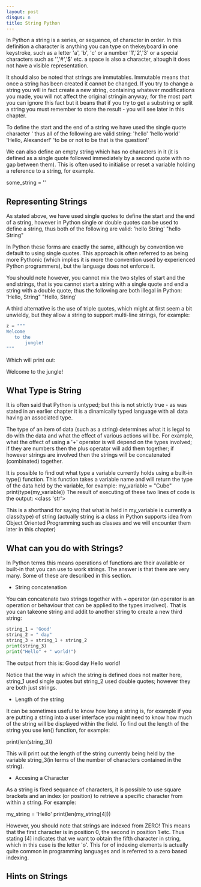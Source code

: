 ```yaml
---
layout: post
disqus: n
title: String Python
---
```


In Python a string is a series, or sequence, of character in order. In this definition a character is anything you can type on thekeyboard in one keystroke, such as a letter
'a', 'b', 'c' or a number '1','2','3' or a special characters such as '\','#','$' etc. a space is also a character, altough it does not have a visible representation.

It should also be noted that strings are immutables. Immutable means that once a string has been created it cannot be changed. If you try to change a string you will in fact create a new string, containing whatever modifications you made, you will not affect the original stringin anyway; for the most part you can ignore this fact but it beans that if you try to get a substring or split a string you must remember to store the result - you will see later in this chapter.

To define the start and the end of a string we have used the single quote character ' thus all of the following are valid string:
'hello'
'hello world'
'Hello, Alexander!'
'to be or not to be that is the question!'

We can also define an empty string which has no characters in it (it is defined as a single quote followed immediately by a second quote with no gap between them). This is often used to initialise or reset a variable holding a reference to a string, for example.

some_string = ''

## Representing Strings

As stated above, we have used single quotes to define the start and the end of a string, however in Python single or double quotes can be used to define a string, thus both of the following are valid:
'hello String'
"hello String"

In Python these forms are exactly the same, although by convention we default to using single quotes. This approach is often referred to as being more Pythonic (which implies it is more the convention used by experienced Python programmers), but the language does not enforce it.

You should note however, you cannot mix the two styles of start and the end strings, that is you cannot start a string with a single quote and end a string with a double quote, thus the following are both illegal in Python:
'Hello, String"
"Hello, String'

A third alternative is the use of triple quotes, which might at first seem a bit unwieldy, but they allow a string to support multi-line strings, for example:

```python
z = """
Welcome
   to the
       jungle!
"""
```
Which will print out:

Welcome
    to the
       jungle!

## What Type is String

It is often said that Python is untyped; but this is not strictly true - as was stated in an earlier chapter
it is a dinamically typed language with all data having an associated type.

The type of an item of data (such as a string) determines what it is legal to do with the data and what the effect of various actions will be. For example, what the offect of using a '+' operator is will depend on the types involved; if they are numbers then the plus operator will add them together; if however strings are involved then the strings will be concatenated (combinated) together.

It is possible to find out what type a variable currently holds using a built-in type() function. This function takes a variable name and will return the type of the data held by the variable, for example:
   my_variable = "Cube"
   print(type(my_variable))
   The result of executing of these two lines of code is the output:
   <class 'str'>

This is a shorthand for saying that what is held in my_variable is currently a class(type) of string (actually string is a class in Python supports idea from Object Oriented Programming such as classes and we will encounter them later in this chapter)

## What can you do with Strings?

In Python terms this means operations of functions are their available or built-in that you can use to work strings. The answer is that there are very many. Some of these are described in this section.

- String concatenation

You can concatenate two strings together with + operator (an operator is an operation or behaviour that can be applied to the types involved). That is you can takeone string and addit to another string to create a new third string:

```python
string_1 = 'Good'
string_2 = " day"
string_3 = string_1 + string_2  
print(string_3)
print("Hello" + " world!")
```
The output from this is:
Good day
Hello world!

Notice that the way in which the string is defined does not matter here, string_1 used single quotes but string_2 used double quotes; however they are both just strings.

- Length of the string

It can be sometimes useful to know how long a string is, for example if you are putting a string into a user interface you might need to know how much of the string
will be displayed within the field. To find out the length of the string you use len() function, for example:

print(len(string_3))

This will print out the length of the string currently being held by the variable string_3(in terms of the number of characters contained in the string).

- Accesing a Character

As a string is fixed sequance of characters, it is possible to use square brackets and an index  (or position) to retrieve a specific character from within a string. For example:

my_string = 'Hello'
print(len(my_string[4]))

However, you should note that strings are indexed from ZERO! This means that the first character is in position 0, the second in position 1 etc. Thus stating [4] indicates that we want to obtain the fifth character in string, which in this case is the letter 'o'. This for of
indexing elements is actually quite common in programming languages and is referred to a zero based indexing.

## Hints on Strings
